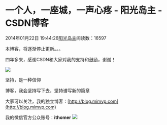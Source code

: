 
# 一个人，一座城，一声心疼 - 阳光岛主 - CSDN博客

2014年01月22日 19:44:26[阳光岛主](https://me.csdn.net/sunboy_2050)阅读数：16597


本博客，将逐渐停止更新。。。

四年多来，感谢CSDN和大家对我的支持和鼓励，谢谢！

![](https://img-blog.csdn.net/20140122194303546)


坚持，是一种信仰

博客，我会坚持写下去，坚持谱写新的篇章

大家可以关注，我的独立博客：[http://blog.mimvp.com](http://blog.mimvp.com)

我的微信官方公众账号：**ithomer**
![](https://img-my.csdn.net/uploads/201401/26/1390701376_9741.jpg)



